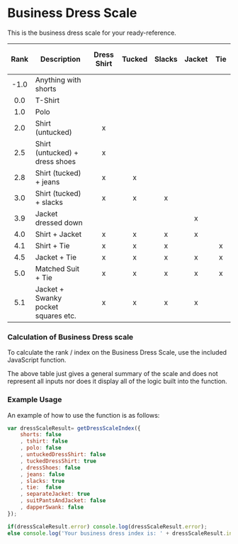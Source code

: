# Business Dress Scale

This is the business dress scale for your ready-reference.


Rank | Description | Dress Shirt | Tucked | Slacks | Jacket | &nbsp;&nbsp;  Tie &nbsp;&nbsp;  
:---: | --- | :---: |:---: |:---: |:---: |:---: |
-1.0 | Anything with shorts | | | | |
0.0 | T-Shirt | | | | |
1.0 | Polo | | | | |
2.0 | Shirt (untucked) |x| | | |
2.5 | Shirt (untucked) + dress shoes |x| | | |
2.8 | Shirt (tucked) + jeans |x|x| | |
3.0 | Shirt (tucked) + slacks |x|x|x| |
3.9 | Jacket dressed down  | | | |x|
4.0 | Shirt + Jacket |x|x|x|x|
4.1 | Shirt + Tie |x|x|x| |x
4.5 | Jacket + Tie |x|x|x|x|x
5.0  | Matched Suit + Tie |x|x|x|x|x
5.1  | Jacket + Swanky pocket squares etc. |x|x|x|x|




### Calculation of Business Dress scale

To calculate the rank / index on the Business Dress Scale, use the included JavaScript function.

The above table just gives a general summary of the scale and does not represent all inputs nor does it display all of the logic built into the function.




### Example Usage

An example of how to use the function is as follows:

```javascript
var dressScaleResult= getDressScaleIndex({
    shorts: false
    , tshirt: false
    , polo: false
    , untuckedDressShirt: false
    , tuckedDressShirt: true
    , dressShoes: false
    , jeans: false
    , slacks: true
    , tie:  false
    , separateJacket: true
    , suitPantsAndJacket: false
    , dapperSwank: false
});

if(dressScaleResult.error) console.log(dressScaleResult.error);
else console.log('Your business dress index is: ' + dressScaleResult.index);
```
